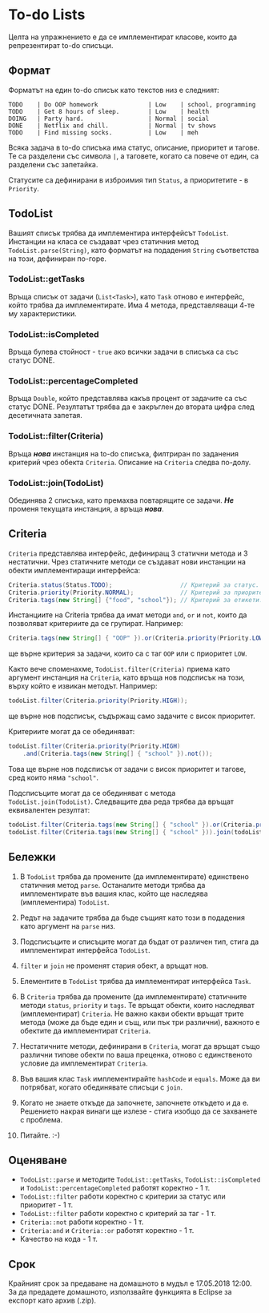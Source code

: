 # To-do Lists
Целта на упражнението е да се имплементират класове, които да репрезентират 
to-do списъци.

## Формат
Форматът на един to-do списък като текстов низ е следният:
```
TODO    | Do OOP homework              | Low    | school, programming
TODO    | Get 8 hours of sleep.        | Low    | health
DOING   | Party hard.                  | Normal | social
DONE    | Netflix and chill.           | Normal | tv shows
TODO    | Find missing socks.          | Low    | meh
```
Всяка задача в to-do списъка има статус, описание, приоритет и тагове. Те са 
разделени със символа `|`, а таговете, когато са повече от един, са разделени 
със запетайка.

Статусите са дефинирани в изброимия тип `Status`, а приоритетите - в `Priority`.

## TodoList
Вашият списък трябва да имплементира интерфейсът `TodoList`. Инстанции на класа 
се създават чрез статичния метод `TodoList.parse(String)`, като форматът на 
подадения `String` съответства на този, дефиниран по-горе.

### TodoList::getTasks
Връща списък от задачи (`List<Task>`), като `Task` отново е интерфейс, който 
трябва да имплементирате. Има 4 метода, представляващи 4-те му характеристики.

### TodoList::isCompleted
Връща булева стойност - `true` ако всички задачи в списъка са със статус DONE.

### TodoList::percentageCompleted
Връща `Double`, който представлява какъв процент от задачите са със статус DONE. 
Резултатът трябва да е закръглен до втората цифра след десетичната запетая.

### TodoList::filter(Criteria)
Връща ***нова*** инстанция на to-do списъка, филтриран по заданения критерий 
чрез обекта `Criteria`. Описание на `Criteria` следва по-долу.

### TodoList::join(TodoList)
Обединява 2 списъка, като премахва повтарящите се задачи. 
***Не*** променя текущата инстанция, а връща ***нова***. 

## Criteria
`Criteria` представлява интерфейс, дефиниращ 3 статични метода и 3 нестатични. 
Чрез статичните методи се създават нови инстанции на обекти имплементиращи интерфейса:

```java
Criteria.status(Status.TODO);                   // Критерий за статус.
Criteria.priority(Priority.NORMAL);             // Критерий за приоритет.
Criteria.tags(new String[] {"food", "school"}); // Критерий за етикети.
```
Инстанциите на Criteria трябва да имат методи `and`, `or` и `not`, които да 
позволяват критериите да се групират. Например:

```java
Criteria.tags(new String[] { "OOP" }).or(Criteria.priority(Priority.LOW));
```
ще върне критерия за задачи, които са с таг `OOP` или с приоритет `LOW`.

Както вече споменахме, `TodoList.filter(Criteria)` приема като аргумент 
инстанция на `Criteria`, като връща нов подсписък на този, върху който е 
извикан методът. Например:

```java
todoList.filter(Criteria.priority(Priority.HIGH));
```
ще върне нов подсписък, съдържащ само задачите с висок приоритет.

Критериите могат да се обединяват:

```java
todoList.filter(Criteria.priority(Priority.HIGH)
    .and(Criteria.tags(new String[] { "school" }).not());
```

Това ще върне нов подсписък от задачи с висок приоритет и тагове, сред които 
няма `"school"`.

Подсписъците могат да се обединяват с метода `TodoList.join(TodoList)`. 
Следващите два реда трябва да връщат еквивалентен резултат:

```java
todoList.filter(Criteria.tags(new String[] { "school" }).or(Criteria.priority(Priority.HIGH));
todoList.filter(Criteria.tags(new String[] { "school" })).join(todoList.filter(Criteria.priority(Priority.HIGH)));
```
## Бележки
1. В `TodoList` трябва да промените (да имплементирате) единствено статичния 
метод `parse`. Останалите методи трябва да имплементирате във вашия клас, 
който ще наследява (имплементира) `TodoList`.

2. Редът на задачите трябва да бъде същият като този в подадения като аргумент 
на `parse` низ.

3. Подсписъците и списъците могат да бъдат от различен тип, стига да 
имплементират интерфейса `TodoList`.

4. `filter` и `join` не променят стария обект, а връщат нов.

5. Елементите в `TodoList` трябва да имплементират интерфейса `Task`.

6. В `Criteria` трябва да промените (да имплементирате) статичните 
методи `status`, `priority` и `tags`. Те връщат обекти, които наследяват 
(имплементират) `Criteria`. Не важно какви обекти връщат трите метода 
(може да бъде един и същ, или пък три различни), важното е обектите да 
имплементират `Criteria`.

7. Нестатичните методи, дефинирани в `Criteria`, могат да връщат също различни 
типове обекти по ваша преценка, отново с единственото условие да 
имплементират `Criteria`.

8. Във вашия клас `Task` имплементирайте `hashCode` и `equals`. Може да ви 
потрябват, когато обединявате списъци с `join`.

9. Когато не знаете откъде да започнете, започнете откъдето и да е. Решението 
накрая винаги ще излезе - стига изобщо да се захванете с проблема.

10. Питайте. :-)

## Оценяване

   *   `TodoList::parse` и методите `TodoList::getTasks`, `TodoList::isCompleted` 
        и `TodoList::percentageCompleted` работят коректно - 1 т.
   *   `TodoList::filter` работи коректно с критерии за статус или приоритет - 1 т.
   *   `TodoList::filter` работи коректно с критерий за таг - 1 т.
   *   `Criteria::not` работи коректно - 1 т.
   *   `Criteria:and` и `Criteria::or` работят коректно - 1 т.
   *   Качество на кода - 1 т.

## Срок

Крайният срок за предаване на домашното в мудъл е 17.05.2018 12:00. За да 
предадете домашното, използвайте функцията в Eclipse за експорт като архив (.zip).

